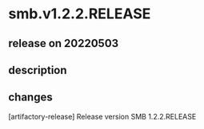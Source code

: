 # smb.v1.2.2.RELEASE

## release on 20220503

## description

## changes

[artifactory-release] Release version SMB 1.2.2.RELEASE

